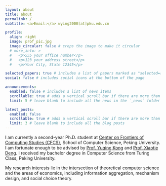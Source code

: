 ```yaml
---
layout: about
title: about
permalink: /
subtitle: <a>Email:</a> wying2000[at]pku.edu.cn

profile:
  align: right
  image: prof_pic.jpg
  image_circular: false # crops the image to make it circular
  # more_info: >
  #   <p>555 your office number</p>
  #   <p>123 your address street</p>
  #   <p>Your City, State 12345</p>

selected_papers: true # includes a list of papers marked as "selected={true}"
social: false # includes social icons at the bottom of the page

announcements:
  enabled: false # includes a list of news items
  scrollable: true # adds a vertical scroll bar if there are more than 3 news items
  limit: 5 # leave blank to include all the news in the `_news` folder

latest_posts:
  enabled: false
  scrollable: true # adds a vertical scroll bar if there are more than 3 new posts items
  limit: 3 # leave blank to include all the blog posts
---
```


I am currently a second-year Ph.D. student at [Center on Frontiers of Computing Studies (CFCS)](https://cfcs.pku.edu.cn), School of Computer Science, Peking University. I am fortunate enough to be advised by [Prof. Yuqing Kong](https://cfcs.pku.edu.cn/yuqkong/) and [Prof. Xiaotie Deng](https://dblp.org/pid/d/XiaotieDeng.html). I received my bachelor degree in Computer Science from Turing Class, Peking University. 

My research interests lie in the intersection of theoretical computer science and the areas of economics, including information aggregation, mechanism design, and social choice theory.
